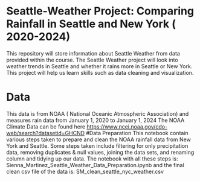 # Seattle-Weather Project: Comparing Rainfall in Seattle and New York ( 2020-2024) 
This repository will store information about Seattle Weather from data provided within the course.
The Seattle Weather project will look into weather trends in Seattle and whether it rains more in Seattle or New York.
This project will help us learn skills such as data cleaning and visualization. 
# Data 
This data is from NOAA ( National Oceanic Atmospheric Association) and measures rain data from January 1, 2020 to January 1, 2024
The NOAA Climate Data can be found here https://www.ncei.noaa.gov/cdo-web/search?datasetid=GHCND 
#Data Preparation 
This notebook contain various steps taken to prepare and clean the NOAA rainfall data from New York and Seattle. Some steps taken include filtering for only precipitation data, removing duplicates & null values, joining the data sets, and renaming column and tidying up our data. The notebook with all these steps is: Sienna_Martinez_Seattle_Weather_Data_Preparation.ipynb and the final clean csv file of the data is: SM_clean_seattle_nyc_weather.csv 
